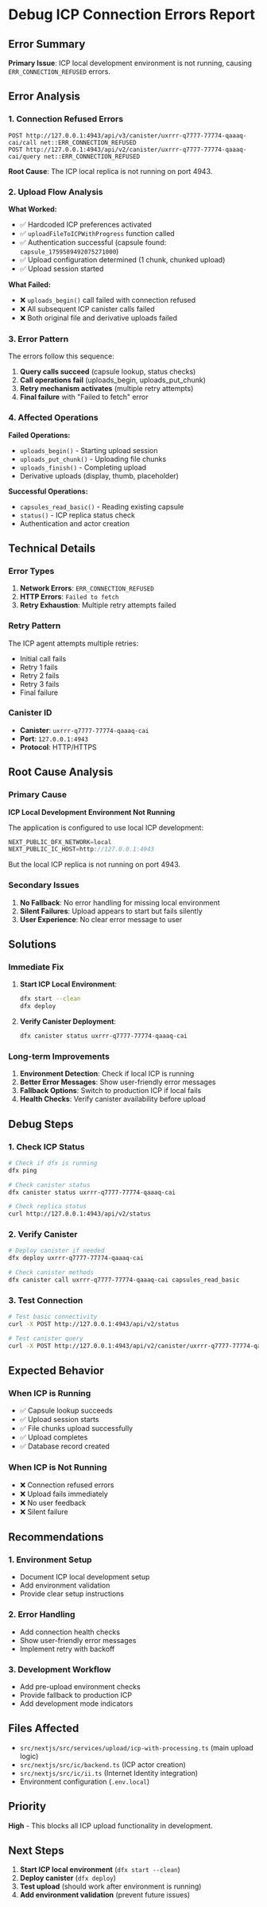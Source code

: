 # Debug ICP Connection Errors Report

## Error Summary

**Primary Issue**: ICP local development environment is not running, causing `ERR_CONNECTION_REFUSED` errors.

## Error Analysis

### 1. Connection Refused Errors

```
POST http://127.0.0.1:4943/api/v3/canister/uxrrr-q7777-77774-qaaaq-cai/call net::ERR_CONNECTION_REFUSED
POST http://127.0.0.1:4943/api/v2/canister/uxrrr-q7777-77774-qaaaq-cai/query net::ERR_CONNECTION_REFUSED
```

**Root Cause**: The ICP local replica is not running on port 4943.

### 2. Upload Flow Analysis

**What Worked:**

- ✅ Hardcoded ICP preferences activated
- ✅ `uploadFileToICPWithProgress` function called
- ✅ Authentication successful (capsule found: `capsule_1759589492075271000`)
- ✅ Upload configuration determined (1 chunk, chunked upload)
- ✅ Upload session started

**What Failed:**

- ❌ `uploads_begin()` call failed with connection refused
- ❌ All subsequent ICP canister calls failed
- ❌ Both original file and derivative uploads failed

### 3. Error Pattern

The errors follow this sequence:

1. **Query calls succeed** (capsule lookup, status checks)
2. **Call operations fail** (uploads_begin, uploads_put_chunk)
3. **Retry mechanism activates** (multiple retry attempts)
4. **Final failure** with "Failed to fetch" error

### 4. Affected Operations

**Failed Operations:**

- `uploads_begin()` - Starting upload session
- `uploads_put_chunk()` - Uploading file chunks
- `uploads_finish()` - Completing upload
- Derivative uploads (display, thumb, placeholder)

**Successful Operations:**

- `capsules_read_basic()` - Reading existing capsule
- `status()` - ICP replica status check
- Authentication and actor creation

## Technical Details

### Error Types

1. **Network Errors**: `ERR_CONNECTION_REFUSED`
2. **HTTP Errors**: `Failed to fetch`
3. **Retry Exhaustion**: Multiple retry attempts failed

### Retry Pattern

The ICP agent attempts multiple retries:

- Initial call fails
- Retry 1 fails
- Retry 2 fails
- Retry 3 fails
- Final failure

### Canister ID

- **Canister**: `uxrrr-q7777-77774-qaaaq-cai`
- **Port**: `127.0.0.1:4943`
- **Protocol**: HTTP/HTTPS

## Root Cause Analysis

### Primary Cause

**ICP Local Development Environment Not Running**

The application is configured to use local ICP development:

```typescript
NEXT_PUBLIC_DFX_NETWORK=local
NEXT_PUBLIC_IC_HOST=http://127.0.0.1:4943
```

But the local ICP replica is not running on port 4943.

### Secondary Issues

1. **No Fallback**: No error handling for missing local environment
2. **Silent Failures**: Upload appears to start but fails silently
3. **User Experience**: No clear error message to user

## Solutions

### Immediate Fix

1. **Start ICP Local Environment**:

   ```bash
   dfx start --clean
   dfx deploy
   ```

2. **Verify Canister Deployment**:
   ```bash
   dfx canister status uxrrr-q7777-77774-qaaaq-cai
   ```

### Long-term Improvements

1. **Environment Detection**: Check if local ICP is running
2. **Better Error Messages**: Show user-friendly error messages
3. **Fallback Options**: Switch to production ICP if local fails
4. **Health Checks**: Verify canister availability before upload

## Debug Steps

### 1. Check ICP Status

```bash
# Check if dfx is running
dfx ping

# Check canister status
dfx canister status uxrrr-q7777-77774-qaaaq-cai

# Check replica status
curl http://127.0.0.1:4943/api/v2/status
```

### 2. Verify Canister

```bash
# Deploy canister if needed
dfx deploy uxrrr-q7777-77774-qaaaq-cai

# Check canister methods
dfx canister call uxrrr-q7777-77774-qaaaq-cai capsules_read_basic
```

### 3. Test Connection

```bash
# Test basic connectivity
curl -X POST http://127.0.0.1:4943/api/v2/status

# Test canister query
curl -X POST http://127.0.0.1:4943/api/v2/canister/uxrrr-q7777-77774-qaaaq-cai/query
```

## Expected Behavior

### When ICP is Running

- ✅ Capsule lookup succeeds
- ✅ Upload session starts
- ✅ File chunks upload successfully
- ✅ Upload completes
- ✅ Database record created

### When ICP is Not Running

- ❌ Connection refused errors
- ❌ Upload fails immediately
- ❌ No user feedback
- ❌ Silent failure

## Recommendations

### 1. Environment Setup

- Document ICP local development setup
- Add environment validation
- Provide clear setup instructions

### 2. Error Handling

- Add connection health checks
- Show user-friendly error messages
- Implement retry with backoff

### 3. Development Workflow

- Add pre-upload environment checks
- Provide fallback to production ICP
- Add development mode indicators

## Files Affected

- `src/nextjs/src/services/upload/icp-with-processing.ts` (main upload logic)
- `src/nextjs/src/ic/backend.ts` (ICP actor creation)
- `src/nextjs/src/ic/ii.ts` (Internet Identity integration)
- Environment configuration (`.env.local`)

## Priority

**High** - This blocks all ICP upload functionality in development.

## Next Steps

1. **Start ICP local environment** (`dfx start --clean`)
2. **Deploy canister** (`dfx deploy`)
3. **Test upload** (should work after environment is running)
4. **Add environment validation** (prevent future issues)

